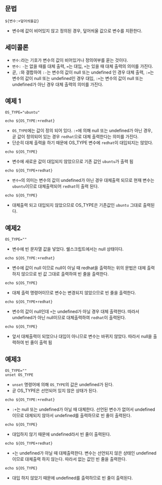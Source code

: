 ## 문법
```
${변수:+덮어씌울값}
```
- 변수에 값이 비어있지 않고 정의된 경우, 덮어씌울 값으로 변수를 치환한다.

## 세미콜론
- `변수:`라는 기호가 변수의 값이 비어있거나 정의여부를 묻는 것이다.
- `변수:` `-`는 없을 때를 대체 출력, `=`는 대입, `+`는 있을 때 대체 출력의 의미를 가진다.
- 곧, `:`와 결합하여 `:-`는 변수의 값이 null 또는 undefined 인 경우 대체 출력, `:=`는 변수의 값이 null 또는 undefined인 경우 대입, `:+`는 변수의 값이 null 또는 undefined가 아닌 경우 대체 출력의 의미를 가진다.

## 예제 1
```
OS_TYPE="ubuntu"
```

```
echo ${OS_TYPE:+redhat}
```
- `OS_TYPE`에는 값이 정의 되어 있다. `:+`에 의해 null 또는 undefined가 아닌 경우, 곧 값이 정의되어 있는 경우 `redhat`으로 대체 출력한다는 의미를 가진다.
- 단순히 대체 출력을 하기 때문에 OS_TYPE 변수에 `redhat`이 대입되지는 않았다.

```
echo ${OS_TYPE}
```
- 변수에 새로운 값이 대입되지 않았으므로 기존 값인 `ubuntu`가 출력 됨

```
echo ${OS_TYPE+redhat}
```
- `변수+`의 의미는 변수의 값이 undefined가 아닌 경우 대체출력 되므로 현재 변수는 `ubuntu`이므로 대체출력되어 `redhat`이 출력 된다.

```
echo ${OS_TYPE}
```
- 대체출력 되고 대입되지 않았으므로 OS_TYPE은 기존값인 `ubuntu` 그대로 출력된다.


## 예제2
```
OS_TYPE=""
```
- 변수에 빈 문자열 값을 넣었다. 쉘스크립트에서는 null 상태이다.

```
echo ${OS_TYPE:+redhat}
```
- 변수에 값이 null 이므로 null이 아닐 때 redhat을 출력하는 위의 문법은 대체 출력 하지 않으므로 빈 값 그대로 출력하여 빈 줄을 출력한다.

```
echo ${OS_TYPE}
```
- 대체 출력 명령어이므로 변수는 변경되지 않았으므로 빈 줄을 출력한다.

```
echo ${OS_TYPE+redhat}
```
- 변수의 값이 null인데 `+`는 undefined가 아닐 경우 대체 출력한다. 따라서 undefined가 아닌 null이므로 대체출력하여 `redhat`이 출력된다.

```
echo ${OS_TYPE}
```
- 앞서 대체출력이 되었으나 대입이 아니므로 변수는 바뀌지 않았다. 따라서 null을 출력하여 빈 줄이 출력 됨

## 예제3
```
OS_TYPE=""
unset OS_TYPE
```
- `unset` 명령어에 의해 `OS_TYPE`의 값은 undefined가 된다.
- 곧 OS_TYPE은 선언되어 있지 않은 상태가 된다.

```
echo ${OS_TYPE:+redhat}
```
- `:+`는 null 또는 undefined가 아닐 때 대체한다. 선언된 변수가 없어서 undefined이므로 대체되지 않아서 undefined를 출력하므로 빈 줄이 출력된다.

```
echo ${OS_TYPE}
```
- 대입하지 않기 때문에 undefined라서 빈 줄이 출력된다.

```
echo ${OS_TYPE+redhat}
```
- `+`는 undefined가 아닐 때 대체출력한다. 변수는 선언되지 않은 상태인 undefined 이므로 대체출력 하지 않는다. 따라서 없는 값인 빈 줄을 출력한다.

```
echo ${OS_TYPE}
```
- 대입 하지 않았기 때문에 undefined를 출력하므로 빈 줄이 출력된다.


